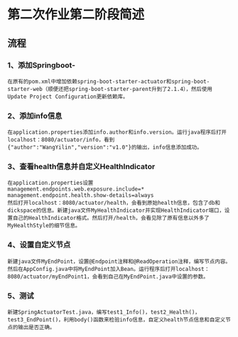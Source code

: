 # 第二次作业第二阶段简述
## 流程
### 1、添加Springboot-
    在原有的pom.xml中增加依赖spring-boot-starter-actuator和spring-boot-starter-web（顺便还把spring-boot-starter-parent升到了2.1.4），然后使用Update Project Configuration更新依赖库。
### 2、添加info信息
    在application.properties添加info.author和info.version。运行java程序后打开localhost：8080/actuator/info，看到{"author":"WangYilin","version":"v1.0"}的输出，info信息添加成功。
### 3、查看health信息并自定义HealthIndicator
    在application.properties设置
    management.endpoints.web.exposure.include=*
    management.endpoint.health.show-details=always
    然后打开localhost：8080/actuator/health，会看到原始health信息，包含了db和dickspace的信息。新建java文件MyHealthIndicator并实现HealthIndicator端口，设置自己的HealthIndicator格式。然后打开/health，会看见除了原有信息以外多了MyHealthStyle的细节信息。
### 4、设置自定义节点
    新建java文件MyEndPoint，设置@Endpoint注释和@ReadOperation注释，编写节点内容。然后在AppConfig.java中将MyEndPoint加入Bean。运行程序后打开localhost：8080/actuator/myEndPoint1，会看到自己在MyEndPoint.java中设置的参数。
### 5、测试
    新建SpringActuatorTest.java，编写test1_Info()，test2_Health()，test3_EndPoint()，利用body()函数来检验info信息，自定义health节点信息和自定义节点的输出是否正确。